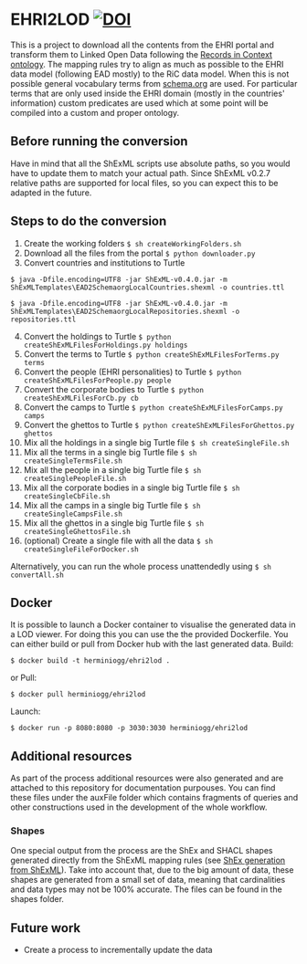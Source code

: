 # EHRI2LOD [![DOI](https://zenodo.org/badge/DOI/10.5281/zenodo.8185859.svg)](https://doi.org/10.5281/zenodo.8185859)
This is a project to download all the contents from the EHRI portal and transform them to Linked Open Data following the [Records in Context ontology](https://www.ica.org/standards/RiC/RiC-O_v0-2.html). The mapping rules try to align as much as possible to the EHRI data model (following EAD mostly) to the RiC data model. When this is not possible general vocabulary terms from [schema.org](https://schema.org/) are used. For particular terms that are only used inside the EHRI domain (mostly in the countries' information) custom predicates are used which at some point will be compiled into a custom and proper ontology.

## Before running the conversion
Have in mind that all the ShExML scripts use absolute paths, so you would have to update them to match your actual path. Since ShExML v0.2.7 relative paths are supported for local files, so you can expect this to be adapted in the future.

## Steps to do the conversion
1. Create the working folders `$ sh createWorkingFolders.sh`
2. Download all the files from the portal `$ python downloader.py`
3. Convert countries and institutions to Turtle
```
$ java -Dfile.encoding=UTF8 -jar ShExML-v0.4.0.jar -m ShExMLTemplates\EAD2SchemaorgLocalCountries.shexml -o countries.ttl

$ java -Dfile.encoding=UTF8 -jar ShExML-v0.4.0.jar -m ShExMLTemplates\EAD2SchemaorgLocalRepositories.shexml -o repositories.ttl
```
4. Convert the holdings to Turtle `$ python createShExMLFilesForHoldings.py holdings`
5. Convert the terms to Turtle `$ python createShExMLFilesForTerms.py terms`
6. Convert the people (EHRI personalities) to Turtle `$ python createShExMLFilesForPeople.py people`
7. Convert the corporate bodies to Turtle `$ python createShExMLFilesForCb.py cb`
8. Convert the camps to Turtle `$ python createShExMLFilesForCamps.py camps`
9. Convert the ghettos to Turtle `$ python createShExMLFilesForGhettos.py ghettos`
10. Mix all the holdings in a single big Turtle file `$ sh createSingleFile.sh`
11. Mix all the terms in a single big Turtle file `$ sh createSingleTermsFile.sh`
12. Mix all the people in a single big Turtle file `$ sh createSinglePeopleFile.sh`
13. Mix all the corporate bodies in a single big Turtle file `$ sh createSingleCbFile.sh`
14. Mix all the camps in a single big Turtle file `$ sh createSingleCampsFile.sh`
15. Mix all the ghettos in a single big Turtle file `$ sh createSingleGhettosFile.sh`
16. (optional) Create a single file with all the data `$ sh createSingleFileForDocker.sh`

Alternatively, you can run the whole process unattendedly using `$ sh convertAll.sh`

## Docker
It is possible to launch a Docker container to visualise the generated data in a LOD viewer. For doing this you can use the the provided Dockerfile. You can either build or pull from Docker hub with the last generated data.
Build:
```
$ docker build -t herminiogg/ehri2lod .
```
or Pull:
```
$ docker pull herminiogg/ehri2lod
```
Launch:
```
$ docker run -p 8080:8080 -p 3030:3030 herminiogg/ehri2lod
```
## Additional resources
As part of the process additional resources were also generated and are attached to this repository for documentation purpouses. You can find these files under the auxFile folder which contains fragments of queries and other constructions used in the development of the whole workflow.

### Shapes
One special output from the process are the ShEx and SHACL shapes generated directly from the ShExML mapping rules (see [ShEx generation from ShExML](http://shexml.herminiogarcia.com/validation/shex.html)). Take into account that, due to the big amount of data, these shapes are generated from a small set of data, meaning that cardinalities and data types may not be 100% accurate. The files can be found in the shapes folder.

## Future work
* Create a process to incrementally update the data

